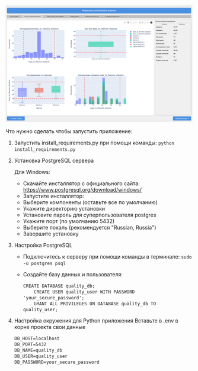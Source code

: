 ![alt text](<resources/Снимок экрана 2025-05-17 в 14.33.20.png>)

Что нужно сделать чтобы запустить приложение:

1. Запустить install_requirements.py при помощи команды:
    `python install_requirements.py`

2. Установка PostgreSQL сервера

    Для Windows:
    * Скачайте инсталлятор с официального сайта: https://www.postgresql.org/download/windows/
    * Запустите инсталлятор:
    * Выберите компоненты (оставьте все по умолчанию)
    * Укажите директорию установки
    * Установите пароль для суперпользователя postgres
    * Укажите порт (по умолчанию 5432)
    * Выберите локаль (рекомендуется "Russian, Russia")
    * Завершите установку

3. Настройка PostgreSQL
    
    * Подключитесь к серверу при помощи команды в терминале:
        `sudo -u postgres psql`

    * Создайте базу данных и пользователя:
        ``` 
        CREATE DATABASE quality_db;
            CREATE USER quality_user WITH PASSWORD 'your_secure_password';
            GRANT ALL PRIVILEGES ON DATABASE quality_db TO quality_user;
        ```

4. Настройка окружения для Python приложения
    Вставьте в .env в корне проекта свои данные
    
    ```
    DB_HOST=localhost
    DB_PORT=5432
    DB_NAME=quality_db
    DB_USER=quality_user
    DB_PASSWORD=your_secure_password
    ```
